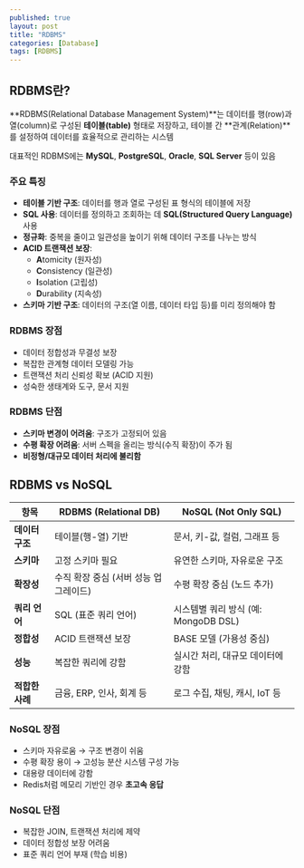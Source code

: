```yaml
---
published: true
layout: post
title: "RDBMS"
categories: [Database]
tags: [RDBMS]
---
```


## RDBMS란?

**RDBMS(Relational Database Management System)**는 데이터를 행(row)과 열(column)로 구성된 **테이블(table)** 형태로 저장하고, 테이블 간 **관계(Relation)**를 설정하여 데이터를 효율적으로 관리하는 시스템

대표적인 RDBMS에는 **MySQL**, **PostgreSQL**, **Oracle**, **SQL Server** 등이 있음

### 주요 특징

- **테이블 기반 구조**: 데이터를 행과 열로 구성된 표 형식의 테이블에 저장
- **SQL 사용**: 데이터를 정의하고 조회하는 데 **SQL(Structured Query Language)** 사용
- **정규화**: 중복을 줄이고 일관성을 높이기 위해 데이터 구조를 나누는 방식
- **ACID 트랜잭션 보장**:
  - **A**tomicity (원자성)
  - **C**onsistency (일관성)
  - **I**solation (고립성)
  - **D**urability (지속성)
- **스키마 기반 구조**: 데이터의 구조(열 이름, 데이터 타입 등)를 미리 정의해야 함

### RDBMS 장점

- 데이터 정합성과 무결성 보장
- 복잡한 관계형 데이터 모델링 가능
- 트랜잭션 처리 신뢰성 확보 (ACID 지원)
- 성숙한 생태계와 도구, 문서 지원

### RDBMS 단점

- **스키마 변경이 어려움**: 구조가 고정되어 있음
- **수평 확장 어려움**: 서버 스펙을 올리는 방식(수직 확장)이 주가 됨
- **비정형/대규모 데이터 처리에 불리함**

## RDBMS vs NoSQL

| 항목 | RDBMS (Relational DB) | NoSQL (Not Only SQL) |
|------|------------------------|-----------------------|
| **데이터 구조** | 테이블(행-열) 기반 | 문서, 키-값, 컬럼, 그래프 등 |
| **스키마** | 고정 스키마 필요 | 유연한 스키마, 자유로운 구조 |
| **확장성** | 수직 확장 중심 (서버 성능 업그레이드) | 수평 확장 중심 (노드 추가) |
| **쿼리 언어** | SQL (표준 쿼리 언어) | 시스템별 쿼리 방식 (예: MongoDB DSL) |
| **정합성** | ACID 트랜잭션 보장 | BASE 모델 (가용성 중심) |
| **성능** | 복잡한 쿼리에 강함 | 실시간 처리, 대규모 데이터에 강함 |
| **적합한 사례** | 금융, ERP, 인사, 회계 등 | 로그 수집, 채팅, 캐시, IoT 등 |

### NoSQL 장점

- 스키마 자유로움 → 구조 변경이 쉬움
- 수평 확장 용이 → 고성능 분산 시스템 구성 가능
- 대용량 데이터에 강함
- Redis처럼 메모리 기반인 경우 **초고속 응답**

### NoSQL 단점

- 복잡한 JOIN, 트랜잭션 처리에 제약
- 데이터 정합성 보장 어려움
- 표준 쿼리 언어 부재 (학습 비용)
